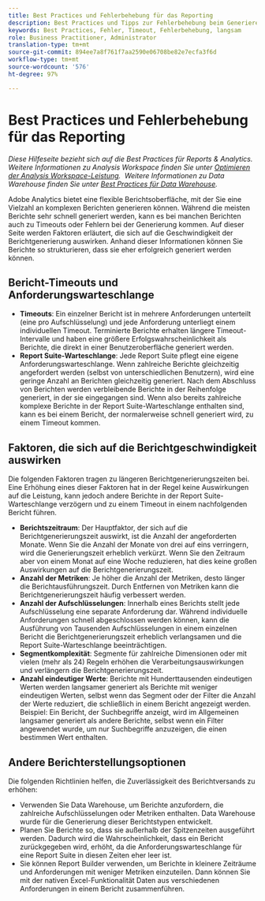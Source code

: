 ```yaml
---
title: Best Practices und Fehlerbehebung für das Reporting
description: Best Practices und Tipps zur Fehlerbehebung beim Generieren von Berichten.
keywords: Best Practices, Fehler, Timeout, Fehlerbehebung, langsam
role: Business Practitioner, Administrator
translation-type: tm+mt
source-git-commit: 894ee7a8f761f7aa2590e06708be82e7ecfa3f6d
workflow-type: tm+mt
source-wordcount: '576'
ht-degree: 97%

---
```



# Best Practices und Fehlerbehebung für das Reporting

*Diese Hilfeseite bezieht sich auf die Best Practices für Reports &amp; Analytics. Weitere Informationen zu Analysis Workspace finden Sie unter [Optimieren der Analysis Workspace-Leistung](../analysis-workspace/workspace-faq/optimizing-performance.md).  Weitere Informationen zu Data Warehouse finden Sie unter [Best Practices für Data Warehouse](/help/export/data-warehouse/data-warehouse-bp.md).*

Adobe Analytics bietet eine flexible Berichtsoberfläche, mit der Sie eine Vielzahl an komplexen Berichten generieren können. Während die meisten Berichte sehr schnell generiert werden, kann es bei manchen Berichten auch zu Timeouts oder Fehlern bei der Generierung kommen. Auf dieser Seite werden Faktoren erläutert, die sich auf die Geschwindigkeit der Berichtgenerierung auswirken. Anhand dieser Informationen können Sie Berichte so strukturieren, dass sie eher erfolgreich generiert werden können.

## Bericht-Timeouts und Anforderungswarteschlange

* **Timeouts**: Ein einzelner Bericht ist in mehrere Anforderungen unterteilt (eine pro Aufschlüsselung) und jede Anforderung unterliegt einem individuellen Timeout. Terminierte Berichte erhalten längere Timeout-Intervalle und haben eine größere Erfolgswahrscheinlichkeit als Berichte, die direkt in einer Benutzeroberfläche generiert werden.
* **Report Suite-Warteschlange**: Jede Report Suite pflegt eine eigene Anforderungswarteschlange. Wenn zahlreiche Berichte gleichzeitig angefordert werden (selbst von unterschiedlichen Benutzern), wird eine geringe Anzahl an Berichten gleichzeitig generiert. Nach dem Abschluss von Berichten werden verbleibende Berichte in der Reihenfolge generiert, in der sie eingegangen sind. Wenn also bereits zahlreiche komplexe Berichte in der Report Suite-Warteschlange enthalten sind, kann es bei einem Bericht, der normalerweise schnell generiert wird, zu einem Timeout kommen.

## Faktoren, die sich auf die Berichtgeschwindigkeit auswirken

Die folgenden Faktoren tragen zu längeren Berichtgenerierungszeiten bei. Eine Erhöhung eines dieser Faktoren hat in der Regel keine Auswirkungen auf die Leistung, kann jedoch andere Berichte in der Report Suite-Warteschlange verzögern und zu einem Timeout in einem nachfolgenden Bericht führen.

* **Berichtszeitraum**: Der Hauptfaktor, der sich auf die Berichtgenerierungszeit auswirkt, ist die Anzahl der angeforderten Monate. Wenn Sie die Anzahl der Monate von drei auf eins verringern, wird die Generierungszeit erheblich verkürzt. Wenn Sie den Zeitraum aber von einem Monat auf eine Woche reduzieren, hat dies keine großen Auswirkungen auf die Berichtgenerierungszeit.
* **Anzahl der Metriken**: Je höher die Anzahl der Metriken, desto länger die Berichtausführungszeit. Durch Entfernen von Metriken kann die Berichtgenerierungszeit häufig verbessert werden.
* **Anzahl der Aufschlüsselungen**: Innerhalb eines Berichts stellt jede Aufschlüsselung eine separate Anforderung dar. Während individuelle Anforderungen schnell abgeschlossen werden können, kann die Ausführung von Tausenden Aufschlüsselungen in einem einzelnen Bericht die Berichtgenerierungszeit erheblich verlangsamen und die Report Suite-Warteschlange beeinträchtigen.
* **Segmentkomplexität**: Segmente für zahlreiche Dimensionen oder mit vielen (mehr als 24) Regeln erhöhen die Verarbeitungsauswirkungen und verlängern die Berichtgenerierungszeit.
* **Anzahl eindeutiger Werte**: Berichte mit Hunderttausenden eindeutigen Werten werden langsamer generiert als Berichte mit weniger eindeutigen Werten, selbst wenn das Segment oder der Filter die Anzahl der Werte reduziert, die schließlich in einem Bericht angezeigt werden. Beispiel: Ein Bericht, der Suchbegriffe anzeigt, wird im Allgemeinen langsamer generiert als andere Berichte, selbst wenn ein Filter angewendet wurde, um nur Suchbegriffe anzuzeigen, die einen bestimmen Wert enthalten.

## Andere Berichterstellungsoptionen

Die folgenden Richtlinien helfen, die Zuverlässigkeit des Berichtversands zu erhöhen:

* Verwenden Sie Data Warehouse, um Berichte anzufordern, die zahlreiche Aufschlüsselungen oder Metriken enthalten. Data Warehouse wurde für die Generierung dieser Berichtstypen entwickelt.
* Planen Sie Berichte so, dass sie außerhalb der Spitzenzeiten ausgeführt werden. Dadurch wird die Wahrscheinlichkeit, dass ein Bericht zurückgegeben wird, erhöht, da die Anforderungswarteschlange für eine Report Suite in diesen Zeiten eher leer ist.
* Sie können Report Builder verwenden, um Berichte in kleinere Zeiträume und Anforderungen mit weniger Metriken einzuteilen. Dann können Sie mit der nativen Excel-Funktionalität Daten aus verschiedenen Anforderungen in einem Bericht zusammenführen.
